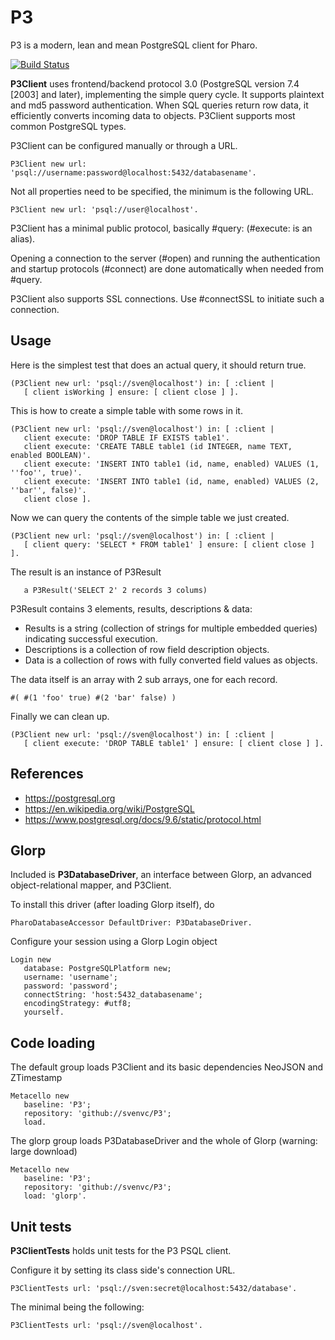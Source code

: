 # P3

P3 is a modern, lean and mean PostgreSQL client for Pharo.

[![Build Status](https://travis-ci.org/jvdsandt/P3.svg?branch=master)](https://travis-ci.org/jvdsandt/P3)

**P3Client** uses frontend/backend protocol 3.0 (PostgreSQL version 7.4 [2003] and later), 
implementing the simple query cycle. It supports plaintext and md5 password authentication. 
When SQL queries return row data, it efficiently converts incoming data to objects. 
P3Client supports most common PostgreSQL types.

P3Client can be configured manually or through a URL.

```smalltalk
P3Client new url: 'psql://username:password@localhost:5432/databasename'.
```

Not all properties need to be specified, the minimum is the following URL.

```smalltalk
P3Client new url: 'psql://user@localhost'.
```

P3Client has a minimal public protocol, basically #query: (#execute: is an alias).

Opening a connection to the server (#open) and running the authentication 
and startup protocols (#connect) are done automatically when needed from #query.

P3Client also supports SSL connections. Use #connectSSL to initiate such a connection.


## Usage 

Here is the simplest test that does an actual query, it should return true.

```smalltalk
(P3Client new url: 'psql://sven@localhost') in: [ :client |
   [ client isWorking ] ensure: [ client close ] ].
```

This is how to create a simple table with some rows in it.

```smalltalk
(P3Client new url: 'psql://sven@localhost') in: [ :client |
   client execute: 'DROP TABLE IF EXISTS table1'.
   client execute: 'CREATE TABLE table1 (id INTEGER, name TEXT, enabled BOOLEAN)'.
   client execute: 'INSERT INTO table1 (id, name, enabled) VALUES (1, ''foo'', true)'.
   client execute: 'INSERT INTO table1 (id, name, enabled) VALUES (2, ''bar'', false)'.
   client close ].
```

Now we can query the contents of the simple table we just created.

```smalltalk
(P3Client new url: 'psql://sven@localhost') in: [ :client |
   [ client query: 'SELECT * FROM table1' ] ensure: [ client close ] ].
```

The result is an instance of P3Result

```smalltalk
   a P3Result('SELECT 2' 2 records 3 colums)
```

P3Result contains 3 elements,  results, descriptions & data:
- Results is a string (collection of strings for multiple embedded queries) indicating successful execution.
- Descriptions is a collection of row field description objects.
- Data is a collection of rows with fully converted field values as objects.

The data itself is an array with 2 sub arrays, one for each record.

```smalltalk
#( #(1 'foo' true) #(2 'bar' false) )
```

Finally we can clean up.

```smalltalk
(P3Client new url: 'psql://sven@localhost') in: [ :client |
   [ client execute: 'DROP TABLE table1' ] ensure: [ client close ] ].
```


## References 

-  https://postgresql.org
-  https://en.wikipedia.org/wiki/PostgreSQL
-  https://www.postgresql.org/docs/9.6/static/protocol.html


## Glorp

Included is **P3DatabaseDriver**, an interface between Glorp, an advanced object-relational mapper, and P3Client.

To install this driver (after loading Glorp itself), do

```smalltalk
PharoDatabaseAccessor DefaultDriver: P3DatabaseDriver.
```

Configure your session using a Glorp Login object

```smalltalk
Login new
   database: PostgreSQLPlatform new;
   username: 'username';
   password: 'password';
   connectString: 'host:5432_databasename';
   encodingStrategy: #utf8;
   yourself.
```


## Code loading

The default group loads P3Client and its basic dependencies NeoJSON and ZTimestamp

```smalltalk
Metacello new
   baseline: 'P3';
   repository: 'github://svenvc/P3';
   load.
```

The glorp group loads P3DatabaseDriver and the whole of Glorp (warning: large download)

```smalltalk 
Metacello new
   baseline: 'P3';
   repository: 'github://svenvc/P3';
   load: 'glorp'.
```

## Unit tests

**P3ClientTests** holds unit tests for the P3 PSQL client.

Configure it by setting its class side's connection URL.

```smalltalk
P3ClientTests url: 'psql://sven:secret@localhost:5432/database'.
```

The minimal being the following:

```smalltalk
P3ClientTests url: 'psql://sven@localhost'. 
```
